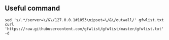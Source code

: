 ## Useful command

    sed 's/.*/server=\/&\/127.0.0.1#1053\nipset=\/&\/outwall/' gfwlist.txt
    curl 'https://raw.githubusercontent.com/gfwlist/gfwlist/master/gfwlist.txt'|base64 -d
